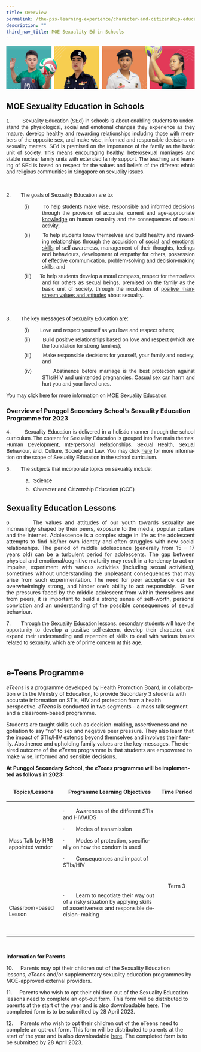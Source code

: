 ```yaml
---
title: Overview
permalink: /the-pss-learning-experience/character-and-citizenship-education/moe-sexuality-in-schools/
description: ""
third_nav_title: MOE Sexuality Ed in Schools
---
```

![](/images/Our%20School/subbanner.jpg)





## MOE Sexuality Education in Schools

<div class="description ive_editable ive_ptod ive_content" id="_ptod_89246"><p style="margin:0in;margin-bottom:.0001pt;text-align:justify;text-justify:
inter-ideograph"><span lang="EN-GB" style="font-family:&quot;Arial&quot;,sans-serif;
mso-bidi-font-family:&quot;Times New Roman&quot;;mso-bidi-font-weight:bold">1.&nbsp;&nbsp;&nbsp;&nbsp;&nbsp;&nbsp; </span><span lang="EN-GB" style="font-family:
&quot;Arial&quot;,sans-serif">Sexuality Education (SEd) in schools is about enabling
students to understand the physiological, social and emotional changes they
experience as they mature, develop healthy and rewarding relationships
including those with members of the opposite sex, and make wise, informed and
responsible decisions on sexuality matters. SEd is premised on the importance
of the family as the basic unit of society. This means encouraging healthy,
heterosexual marriages and stable nuclear family units with extended family
support. The teaching and learning of SEd is based on respect for the values
and beliefs of the different ethnic and religious communities in Singapore on
sexuality issues.<span style="color:#7030A0"></span></span></p>

<p class="MsoNormal"><span lang="EN-GB" style="font-family:
&quot;Arial&quot;,sans-serif">&nbsp;</span></p>

<p class="MsoNormal"><span lang="EN-GB" style="font-family:
&quot;Arial&quot;,sans-serif">2.&nbsp;&nbsp;&nbsp;&nbsp;&nbsp;&nbsp; The goals of Sexuality
Education are to:</span></p>

<p class="MsoNormal" style="margin-top:0in;margin-right:0in;margin-bottom:6.0pt;
margin-left:1.0in;text-align:justify;text-justify:inter-ideograph;text-indent:
-.5in;mso-list:l1 level1 lfo1;tab-stops:18.75pt list 1.0in"><!--[if !supportLists]--><span lang="EN-GB" style="font-family:&quot;Arial&quot;,sans-serif;mso-fareast-font-family:Arial">(i)<span style="font-variant-numeric: normal; font-variant-east-asian: normal; font-stretch: normal; font-size: 7pt; line-height: normal; font-family: &quot;Times New Roman&quot;;">&nbsp;&nbsp;&nbsp;&nbsp;&nbsp;&nbsp;&nbsp;&nbsp;&nbsp;&nbsp;&nbsp;&nbsp;
</span></span><!--[endif]--><span lang="EN-GB" style="font-family:&quot;Arial&quot;,sans-serif">To
help students make wise, responsible and informed decisions through the
provision of accurate, current and age-appropriate <u>knowledge</u> on human
sexuality and the consequences of sexual activity;</span></p>

<p class="MsoNormal" style="margin-top:0in;margin-right:0in;margin-bottom:6.0pt;
margin-left:1.0in;text-align:justify;text-justify:inter-ideograph;text-indent:
-.5in;mso-list:l1 level1 lfo1;tab-stops:18.75pt list 1.0in 1.5in"><!--[if !supportLists]--><span lang="EN-GB" style="font-family:&quot;Arial&quot;,sans-serif;mso-fareast-font-family:Arial">(ii)<span style="font-variant-numeric: normal; font-variant-east-asian: normal; font-stretch: normal; font-size: 7pt; line-height: normal; font-family: &quot;Times New Roman&quot;;">&nbsp;&nbsp;&nbsp;&nbsp;&nbsp;&nbsp;&nbsp;&nbsp;&nbsp;&nbsp;&nbsp;
</span></span><!--[endif]--><span lang="EN-GB" style="font-family:&quot;Arial&quot;,sans-serif">To
help students know themselves and build healthy and rewarding relationships
through the acquisition of <u>social and emotional skills</u> of
self-awareness, management of their thoughts, feelings and behaviours,
development of empathy for others, possession of effective communication,
problem-solving and decision-making skills; and</span></p>

<p class="MsoNormal" style="margin-top:0in;margin-right:0in;margin-bottom:6.0pt;
margin-left:1.0in;text-align:justify;text-justify:inter-ideograph;text-indent:
-.5in;mso-list:l1 level1 lfo1;tab-stops:18.75pt list 1.0in 1.5in"><!--[if !supportLists]--><span lang="EN-GB" style="font-family:&quot;Arial&quot;,sans-serif;mso-fareast-font-family:Arial">(iii)<span style="font-variant-numeric: normal; font-variant-east-asian: normal; font-stretch: normal; font-size: 7pt; line-height: normal; font-family: &quot;Times New Roman&quot;;">&nbsp;&nbsp;&nbsp;&nbsp;&nbsp;&nbsp;&nbsp;&nbsp;&nbsp;
</span></span><!--[endif]--><span lang="EN-GB" style="font-family:&quot;Arial&quot;,sans-serif">To
help students develop a moral compass, respect for themselves and for others as
sexual beings, premised on the family as the basic unit of society, through the
inculcation of <u>positive mainstream values and attitudes</u> about sexuality.
</span></p>

<p class="MsoNormal"><span lang="EN-GB" style="font-family:&quot;Arial&quot;,sans-serif;
mso-bidi-font-family:&quot;Times New Roman&quot;;mso-bidi-font-weight:bold">&nbsp;</span></p>

<p class="MsoNormal"><span lang="EN-GB" style="font-family:&quot;Arial&quot;,sans-serif;
mso-bidi-font-family:&quot;Times New Roman&quot;;mso-bidi-font-weight:bold">3.&nbsp;&nbsp;&nbsp;&nbsp;&nbsp;&nbsp; The key messages of Sexuality Education
are:</span></p>

<p class="MsoNormal" style="margin-top:0in;margin-right:0in;margin-bottom:6.0pt;
margin-left:1.0in;text-align:justify;text-justify:inter-ideograph;text-indent:
-.5in;mso-list:l0 level1 lfo2;tab-stops:18.75pt list 1.0in 1.5in"><!--[if !supportLists]--><span lang="EN-GB" style="font-family:&quot;Arial&quot;,sans-serif;mso-fareast-font-family:Arial">(i)<span style="font-variant-numeric: normal; font-variant-east-asian: normal; font-stretch: normal; font-size: 7pt; line-height: normal; font-family: &quot;Times New Roman&quot;;">&nbsp;&nbsp;&nbsp;&nbsp;&nbsp;&nbsp;&nbsp;&nbsp;&nbsp;&nbsp;&nbsp;&nbsp;
</span></span><!--[endif]--><span lang="EN-GB" style="font-family:&quot;Arial&quot;,sans-serif">Love
and respect yourself as you love and respect others;</span></p>

<p class="MsoNormal" style="margin-top:0in;margin-right:0in;margin-bottom:6.0pt;
margin-left:1.0in;text-align:justify;text-justify:inter-ideograph;text-indent:
-.5in;mso-list:l0 level1 lfo2;tab-stops:18.75pt list 1.0in 1.5in"><!--[if !supportLists]--><span lang="EN-GB" style="font-family:&quot;Arial&quot;,sans-serif;mso-fareast-font-family:Arial">(ii)<span style="font-variant-numeric: normal; font-variant-east-asian: normal; font-stretch: normal; font-size: 7pt; line-height: normal; font-family: &quot;Times New Roman&quot;;">&nbsp;&nbsp;&nbsp;&nbsp;&nbsp;&nbsp;&nbsp;&nbsp;&nbsp;&nbsp;&nbsp;
</span></span><!--[endif]--><span lang="EN-GB" style="font-family:&quot;Arial&quot;,sans-serif">Build
positive relationships based on love and respect (which are the foundation for
strong families);</span></p>

<p class="MsoNormal" style="margin-top:0in;margin-right:0in;margin-bottom:6.0pt;
margin-left:1.0in;text-align:justify;text-justify:inter-ideograph;text-indent:
-.5in;mso-list:l0 level1 lfo2;tab-stops:list 1.0in"><!--[if !supportLists]--><span lang="EN-GB" style="font-family:&quot;Arial&quot;,sans-serif;mso-fareast-font-family:Arial;
mso-bidi-font-weight:bold">(iii)<span style="font-variant-numeric: normal; font-variant-east-asian: normal; font-stretch: normal; font-size: 7pt; line-height: normal; font-family: &quot;Times New Roman&quot;;">&nbsp;&nbsp;&nbsp;&nbsp;&nbsp;&nbsp;&nbsp;&nbsp;&nbsp;
</span></span><!--[endif]--><span lang="EN-SG" style="font-family:&quot;Arial&quot;,sans-serif;
mso-ansi-language:EN-SG">Make responsible decisions for yourself, your family
and society; and</span><span lang="EN-GB" style="font-family:&quot;Arial&quot;,sans-serif;
mso-bidi-font-weight:bold"></span></p>

<p class="MsoNormal" style="margin-top:0in;margin-right:0in;margin-bottom:6.0pt;
margin-left:1.0in;text-align:justify;text-justify:inter-ideograph;text-indent:
-.5in;mso-list:l0 level1 lfo2;tab-stops:list 1.0in"><!--[if !supportLists]--><span style="font-family:&quot;Arial&quot;,sans-serif;mso-fareast-font-family:Arial;mso-ansi-language:
EN-US">(iv)<span style="font-variant-numeric: normal; font-variant-east-asian: normal; font-stretch: normal; font-size: 7pt; line-height: normal; font-family: &quot;Times New Roman&quot;;">&nbsp;&nbsp;&nbsp;&nbsp;&nbsp;&nbsp;&nbsp;&nbsp;&nbsp;
</span></span><!--[endif]--><span lang="EN-SG" style="font-family:&quot;Arial&quot;,sans-serif;
mso-ansi-language:EN-SG">Abstinence before marriage is the best protection
against STIs/HIV and unintended pregnancies. Casual sex can harm and hurt you
and your loved ones.</span></p>

<p class="MsoNormal" style="text-align:justify;text-justify:inter-ideograph"><span lang="EN-GB" style="font-family:&quot;Arial&quot;,sans-serif">You may <span style="color:black">click </span></span><span lang="EN-GB"><span style="font-family:&quot;Arial&quot;,sans-serif"><a href="https://go.gov.sg/moe-sexuality-education" target="_blank">here</a></span></span><span lang="EN-GB" style="background-color: initial; font-family: Arial, sans-serif; color: red;">&nbsp;</span><span lang="EN-GB" style="background-color: initial; font-family: Arial, sans-serif;">for more
information on MOE Sexuality Education.</span></p><p class="MsoNormal" style="text-align:justify;text-justify:inter-ideograph"><span lang="EN-GB" style="font-family:&quot;Arial&quot;,sans-serif"></span></p></div>

### Overview of Punggol Secondary School’s Sexuality Education Programme for 2023

<div class="ive_editable ive_ptod ive_content" id="_ptod_89247"><p style="text-align:justify;text-justify:inter-ideograph"><span style="font-family:&quot;Arial&quot;,sans-serif;mso-bidi-font-family:&quot;Times New Roman&quot;" lang="EN-GB">4.&nbsp;&nbsp;&nbsp;&nbsp;&nbsp;&nbsp; Sexuality Education is delivered in a
holistic manner through the school curriculum. </span><span style="font-family:&quot;Arial&quot;,sans-serif" lang="EN-GB">The content for Sexuality Education is
grouped into five main themes: Human Development, Interpersonal Relationships,
Sexual Health, Sexual Behaviour, and, Culture, Society and Law. You may click </span><span lang="EN-GB"><span style="font-family:&quot;Arial&quot;,sans-serif"><a target="_blank" href="https://go.gov.sg/moe-sexuality-education-scope">here</a></span></span><span style="font-family:&quot;Arial&quot;,sans-serif" lang="EN-GB">&nbsp;for more information on the
scope of Sexuality Education in the school curriculum.</span></p>

<p style="text-align:justify;text-justify:inter-ideograph"><span style="font-family:&quot;Arial&quot;,sans-serif;mso-bidi-font-family:&quot;Times New Roman&quot;" lang="EN-GB">5.&nbsp;&nbsp;&nbsp;&nbsp;&nbsp;&nbsp; The subjects that incorporate topics on
sexuality include: </span></p>

<p style="margin-top:5.0pt;margin-right:0in;margin-bottom:2.0pt;margin-left:
56.7pt;text-align:justify;text-justify:inter-ideograph;text-indent:-.25in;
mso-list:l0 level2 lfo1"><!--[if !supportLists]--><span style="font-family:&quot;Arial&quot;,sans-serif;mso-fareast-font-family:Arial;color:black" lang="EN-GB">a.<span style="font-variant-numeric: normal; font-variant-east-asian: normal; font-stretch: normal; font-size: 7pt; line-height: normal; font-family: &quot;Times New Roman&quot;;">&nbsp;&nbsp;&nbsp;
</span></span><!--[endif]--><span style="font-family:&quot;Arial&quot;,sans-serif;
mso-bidi-font-family:&quot;Times New Roman&quot;;color:black" lang="EN-GB">Science </span></p>

<p style="margin-top:5.0pt;margin-right:0in;margin-bottom:2.0pt;margin-left:
56.7pt;text-align:justify;text-justify:inter-ideograph;text-indent:-.25in;
mso-list:l0 level2 lfo1"><!--[if !supportLists]--><span style="font-family:&quot;Arial&quot;,sans-serif;mso-fareast-font-family:Arial;color:black" lang="EN-GB">b.<span style="font-variant-numeric: normal; font-variant-east-asian: normal; font-stretch: normal; font-size: 7pt; line-height: normal; font-family: &quot;Times New Roman&quot;;">&nbsp;&nbsp;&nbsp;
</span></span><!--[endif]--><span style="font-family:&quot;Arial&quot;,sans-serif;
mso-bidi-font-family:&quot;Times New Roman&quot;;color:black" lang="EN-GB">Character and Citizenship Education
(CCE)</span></p><p style="margin-top:5.0pt;margin-right:0in;margin-bottom:2.0pt;margin-left:
56.7pt;text-align:justify;text-justify:inter-ideograph;text-indent:-.25in;
mso-list:l0 level2 lfo1"><span style="font-family:&quot;Arial&quot;,sans-serif;
mso-bidi-font-family:&quot;Times New Roman&quot;;color:black" lang="EN-GB"></span></p></div>

## Sexuality Education Lessons

<div id="_ptod_89248" class="ive_editable ive_ptod ive_content"><p class="MsoNormal" style="text-align:justify;text-justify:inter-ideograph;
mso-layout-grid-align:none;text-autospace:none"><span lang="EN-GB" style="font-family:&quot;Arial&quot;,sans-serif">6.&nbsp;&nbsp;&nbsp;&nbsp;&nbsp;&nbsp; </span><span class="" style="background-color: initial; text-align: left;">The values and attitudes of our youth towards sexuality are increasingly shaped by their peers, exposure to the media, popular culture and the internet. Adolescence is a complex stage in life as the adolescent attempts to find his/her own identity and often struggles with new social relationships. The period of middle adolescence (generally from 15 – 17 years old) can be a turbulent period for adolescents. The gap between physical and emotional/cognitive maturity may result in a tendency to act on impulse, experiment with various activities (including sexual activities), sometimes without understanding the unpleasant consequences that may arise from such experimentation. The need for peer acceptance can be overwhelmingly strong, and hinder one’s ability to act responsibly.</span><span class="" style="background-color: initial; text-align: left;">&nbsp; </span><span class="" style="background-color: initial; text-align: left;">Given the pressures faced by the middle adolescent from within themselves and from peers, it is important to build a strong sense of self-worth, personal conviction and an understanding of the possible consequences of sexual behaviour.</span></p><p class=""><span lang="EN-GB" class=""></span></p>

<p class=""><span lang="EN-GB" class=""><span class=""></span></span></p><p class="MsoNormal" style="text-align:justify;text-justify:inter-ideograph;
mso-layout-grid-align:none;text-autospace:none"><span lang="EN-GB" style="font-family:&quot;Arial&quot;,sans-serif"><span style="background-color: initial;">7.&nbsp;&nbsp;&nbsp;&nbsp;&nbsp;&nbsp; T</span></span><span style="font-family: Arial, sans-serif; background-color: initial;">hrough the Sexuality Education lessons, secondary students will have the opportunity to develop a positive self-esteem, develop their character, and expand their understanding and repertoire of skills to deal with various issues related to sexuality, which are of prime concern at this age.</span></p><p class="MsoNormal" style="text-align:justify;text-justify:inter-ideograph;
mso-layout-grid-align:none;text-autospace:none"><br></p><div align="center">

</div><div align="center" style="color: rgb(0, 0, 0); font-size: medium;"></div><div align="center">

</div><p class="MsoNormal" style="text-align:justify;text-justify:inter-ideograph">


</p><div align="center">

</div><div align="center">

</div><p class="MsoNormal"><b><span lang="EN-GB" style="font-family: Arial, sans-serif; font-variant-numeric: normal; font-variant-east-asian: normal; font-variant-caps: small-caps; background: lime;"></span></b></p><p class="MsoNormal" style="text-align:justify;text-justify:inter-ideograph"><b><span lang="EN-GB" style="mso-bidi-font-size:11.0pt;font-family:&quot;Arial Bold&quot;,sans-serif;
mso-bidi-font-family:Arial"></span></b></p></div>

<div class="pageblock_box" id="_ptoo_97103">
    <h2 class="ive_editable ive_ptoh" id="_ptoh_97103">e-Teens Programme</h2>
    <div class="ive_editable ive_ptod ive_content" id="_ptod_97103"><div class=""><p class=""><i class=""><span class="" lang="EN-GB">eTeens</span></i><span class="" lang="EN-GB">&nbsp;</span><span class="" lang="EN-GB">is a programme developed by Health Promotion Board, in collaboration with the Ministry of Education, to provide Secondary 3 students with accurate information on STIs, HIV and protection from a health perspective.&nbsp;<i class="">eTeens</i>&nbsp;is conducted in two segments – a mass talk segment and a classroom-based programme.</span></p><p class=""><span class="" lang="EN-GB">Students are taught skills such as decision-making, assertiveness and negotiation to say “no” to sex and negative peer pressure. They also learn that the impact of STIs/HIV extends beyond themselves and involves their family. Abstinence and upholding family values are the key messages.&nbsp;</span><span class="" lang="EN-GB">The desired outcome of the&nbsp;<i class="">eTeens</i>&nbsp;programme is that students are empowered to make wise, informed and sensible decisions.</span><span class="" lang="EN-GB"></span></p><p class=""><b class=""><span class="" lang="EN-GB">At Punggol Secondary School, the&nbsp;<i class="">eTeens</i>&nbsp;programme will be implemented as follows in 2023:</span></b></p><p class=""><b class=""><span class="" lang="EN-GB"></span></b></p><div class="" align="center"><table width="819" class="iveo_table ives_tab_simple3"><thead class=""><tr class=""><td class="" width="177"><p align="center" class=""><b class=""><span class="" lang="EN-GB">Topics/Lessons</span></b></p></td><td class="" width="482"><p align="center" class=""><b class=""><span class="" lang="EN-GB">Programme Learning Objectives</span></b></p></td><td class="" width="160"><p align="center" class=""><b class=""><span class="" lang="EN-GB">Time Period</span></b></p></td></tr></thead><tbody class=""><tr class=""><td class="" width="177"><p class=""><span class="" lang="EN-GB">Mass Talk by HPB appointed vendor</span></p></td><td class="" width="482"><p class=""><span class="" lang="EN-GB">·<span class="">&nbsp;&nbsp;&nbsp;&nbsp;&nbsp;&nbsp;&nbsp;&nbsp;</span></span><span class="" lang="EN-GB">Awareness of the different STIs and HIV/AIDS</span></p><p class=""><span class="" lang="EN-GB">·<span class="">&nbsp;&nbsp;&nbsp;&nbsp;&nbsp;&nbsp;&nbsp;&nbsp;</span></span><span class="" lang="EN-GB">Modes of transmission</span></p><p class=""><span class="" lang="EN-GB">·<span class="">&nbsp;&nbsp;&nbsp;&nbsp;&nbsp;&nbsp;&nbsp;&nbsp;</span></span><span class="" lang="EN-GB">Modes of protection, specifically on how the condom is used</span></p><p class=""><span class="" lang="EN-GB">·<span class="">&nbsp;&nbsp;&nbsp;&nbsp;&nbsp;&nbsp;&nbsp;&nbsp;</span></span><span class="" lang="EN-GB">Consequences and impact of STIs/HIV</span></p><p class=""><span class="" lang="EN-GB">&nbsp;</span></p></td><td class="" rowspan="2" width="160"><p align="center" class=""><span class="" lang="EN-GB">&nbsp;</span></p><p align="center" class=""><span class="" lang="EN-GB">&nbsp;</span></p><p align="center" class=""><span class="" lang="EN-GB">&nbsp;</span></p><p align="center" class=""><span class="" lang="EN-GB">Term 3<span class=""></span></span></p></td></tr><tr class=""><td class="" width="177"><p class=""><span class="" lang="EN-GB">Classroom-based Lesson</span></p></td><td class="" width="482"><p class=""><span class="" lang="EN-GB">·<span class="">&nbsp;&nbsp;&nbsp;&nbsp;&nbsp;&nbsp;&nbsp;&nbsp;</span></span><span class="" lang="EN-GB">Learn to negotiate their way out of a risky situation by applying skills of assertiveness and responsible decision-making</span></p><p class=""><span class="" lang="EN-GB">&nbsp;</span></p></td></tr></tbody></table></div></div>
<b class=""><span class="" lang="EN-GB"><br class="" clear="all"></span></b><div class=""><p class=""><b class="">
<span class="" lang="EN-GB">Information for Parents</span></b></p><p class=""><span class="" lang="EN-GB">
			

			
10.&nbsp;&nbsp;&nbsp;&nbsp; Parents may opt their children out of the Sexuality Education lessons,&nbsp;<i class="">eTeens</i>&nbsp;and/or supplementary sexuality education programmes by MOE-approved external providers.</span></p>

11.&nbsp;&nbsp;&nbsp;&nbsp; Parents who wish to opt their children out of the Sexuality Education lessons need to complete an opt-out form. This form will be distributed to parents at the start of the year and is also downloadable 
[here](/files/sexed%20opt%20out_annex%20a%202023%20vt.pdf).			The completed form is to be submitted by 28 April 2023.
							
12.&nbsp;&nbsp;&nbsp;&nbsp; Parents who wish to opt their children out of the eTeens
need to complete an opt-out form. This form will be distributed to parents at the start of the year and is also downloadable 
[here](/files/sexed%20opt%20out_annex%20a%202023%20vt.pdf).			The completed form is to be submitted by 28 April 2023.			
			
<p class="">&nbsp;&nbsp;&nbsp;&nbsp; &nbsp;</p>
</div></div></div>